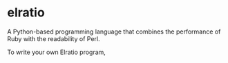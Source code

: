 # elratio
A Python-based programming language that combines the performance of Ruby with the readability of Perl.

To write your own Elratio program, [](compiler.py)
